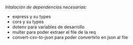 
*Intalación de dependencias necesarias:*
  * express y su types
  * cors y su types
  * dotenv para variables de desarrollo
  * multer para poder extraer el file de la req
  * convert-csv-to-json para poder convertirlo en json al file

